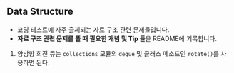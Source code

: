 ## Data Structure
- 코딩 테스트에 자주 출제되는 자료 구조 관련 문제들입니다.
- **자료 구조 관련 문제를 풀 때 필요한 개념 및 Tip 들**을 README에 기록합니다.
1. 양방향 회전 큐는 `collections` 모듈의 `deque` 및 클래스 메소드인 `rotate()`를 사용하면 된다.